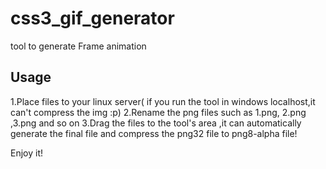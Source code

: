 # css3_gif_generator 
tool to generate Frame animation

## Usage
1.Place files to your linux server( if you run the tool in windows localhost,it can't compress the img :p)
2.Rename the png files such as 1.png, 2.png ,3.png and so on
3.Drag the files to the tool's area ,it can automatically generate the final file and compress the png32 file to png8-alpha file!


Enjoy it!
